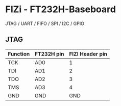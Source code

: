 # FIZi - FT232H-Baseboard
 JTAG / UART / FIFO / SPI / I2C / GPIO



## JTAG

Function|FT232H pin|FIZI Header pin
----------|----------|----------
TCK|AD0|1 
TDI|AD1|2 
TDO|AD2|3 
TMS|AD3|4 
GND|GND|GND
